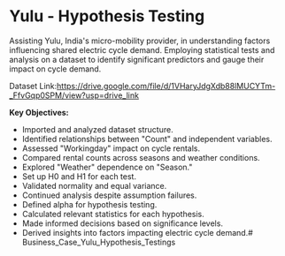 # Yulu - Hypothesis Testing

Assisting Yulu, India's micro-mobility provider, in understanding factors influencing shared electric cycle demand. Employing statistical tests and analysis on a dataset to identify significant predictors and gauge their impact on cycle demand.

Dataset Link:https://drive.google.com/file/d/1VHaryJdgXdb88lMUCYTm-_FfvGqp0SPM/view?usp=drive_link

**Key Objectives:**

- Imported and analyzed dataset structure.
- Identified relationships between "Count" and independent variables.
- Assessed "Workingday" impact on cycle rentals.
- Compared rental counts across seasons and weather conditions.
- Explored "Weather" dependence on "Season."
- Set up H0 and H1 for each test.
- Validated normality and equal variance.
- Continued analysis despite assumption failures.
- Defined alpha for hypothesis testing.
- Calculated relevant statistics for each hypothesis.
- Made informed decisions based on significance levels.
- Derived insights into factors impacting electric cycle demand.# Business_Case_Yulu_Hypothesis_Testings

